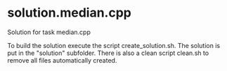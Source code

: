 # solution.median.cpp
Solution for task median.cpp

To build the solution execute the script create_solution.sh.
The solution is put in the "solution" subfolder.
There is also a clean script clean.sh to remove all files automatically created.
